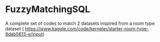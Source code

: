 # FuzzyMatchingSQL
A complete set of codes to match 2 datasets inspired from a room type dataset ( https://www.kaggle.com/code/kerneler/starter-room-type-8dab5613-e/input)
